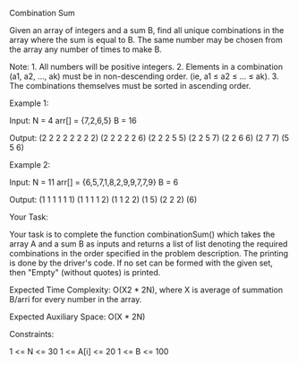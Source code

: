 Combination Sum

Given an array of integers and a sum B, find all unique combinations in the array where the sum is equal to B. The same number may be chosen from the array any number of times to make B.

Note:
        1. All numbers will be positive integers.
        2. Elements in a combination (a1, a2, …, ak) must be in non-descending order. (ie, a1 ≤ a2 ≤ … ≤ ak).
        3. The combinations themselves must be sorted in ascending order.


Example 1:

Input:
N = 4
arr[] = {7,2,6,5}
B = 16

Output:
(2 2 2 2 2 2 2 2)
(2 2 2 2 2 6)
(2 2 2 5 5)
(2 2 5 7)
(2 2 6 6)
(2 7 7)
(5 5 6)


Example 2:

Input:
N = 11
arr[] = {6,5,7,1,8,2,9,9,7,7,9}
B = 6

Output:
(1 1 1 1 1 1)
(1 1 1 1 2)
(1 1 2 2)
(1 5)
(2 2 2)
(6)

Your Task:

Your task is to complete the function combinationSum() which takes the array A and a sum B as inputs and returns a list of list denoting the required combinations in the order specified in the problem description. The printing is done by the driver's code. If no set can be formed with the given set, then  "Empty" (without quotes) is printed.


Expected Time Complexity: O(X2 * 2N), where X is average of summation B/arri for every number in the array.

Expected Auxiliary Space: O(X * 2N)


Constraints:

1 <= N <= 30
1 <= A[i] <= 20
1 <= B <= 100

